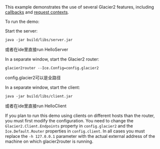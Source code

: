 This example demonstrates the use of several Glacier2 features, including
[callbacks][1] and [request contexts][2].

To run the demo:

Start the server:

```
java -jar build/libs/server.jar
```
或者在ide里直接run HelloServer

In a separate window, start the Glacier2 router:

```
glacier2router --Ice.Config=config.glacier2
```
config.glacier2可以是全路径


In a separate window, start the client:

```
java -jar build/libs/client.jar
```
或者在ide里直接run HelloClient

If you plan to run this demo using clients on different hosts than the
router, you must first modify the configuration. You need to change
the `Glacier2.Client.Endpoints` property in `config.glacier2` and the
`Ice.Default.Router` properties in `config.client`. In all cases you must
replace the `-h 127.0.0.1` parameter with the actual external address
of the machine on which glacier2router is running.

[1]: https://doc.zeroc.com/ice/3.7/ice-services/glacier2/callbacks-through-glacier2
[2]: https://doc.zeroc.com/ice/3.7/ice-services/glacier2/how-glacier2-uses-request-contexts
